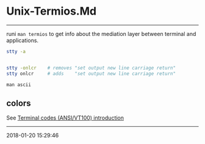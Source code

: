 # Unix-Termios.Md

----------------------------------------- 
runi `man termios` to get info about the mediation layer between terminal and 
applications.


```bash
stty -a


stty -onlcr    # removes "set output new line carriage return"
stty onlcr     # adds    "set output new line carriage return"

```

```
man ascii
```


## colors

See [Terminal codes (ANSI/VT100) introduction](http://wiki.bash-hackers.org/scripting/terminalcodes)

-----------------------------------------
2018-01-20 15:29:46
